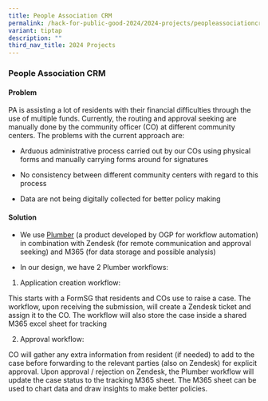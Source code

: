 ```yaml
---
title: People Association CRM
permalink: /hack-for-public-good-2024/2024-projects/peopleassociationcrm/
variant: tiptap
description: ""
third_nav_title: 2024 Projects
---
```

<h3>People Association CRM</h3>
<h4>Problem</h4>
<p>PA is assisting a lot of residents with their financial difficulties through
the use of multiple funds. Currently, the routing and approval seeking
are manually done by the community officer (CO) at different community
centers. The problems with the current approach are:</p>
<ul>
<li>
<p>Arduous administrative process carried out by our COs using physical forms
and manually carrying forms around for signatures</p>
</li>
<li>
<p>No consistency between different community centers with regard to this
process</p>
</li>
<li>
<p>Data are not being digitally collected for better policy making</p>
</li>
</ul>
<h4>Solution</h4>
<ul>
<li>
<p>We use <a href="https://plumber.gov.sg" rel="noopener noreferrer nofollow" target="_blank">Plumber</a> (a
product developed by OGP for workflow automation) in combination with Zendesk
(for remote communication and approval seeking) and M365 (for data storage
and possible analysis)</p>
</li>
<li>
<p>In our design, we have 2 Plumber workflows:</p>
</li>
</ul>
<ol data-tight="true" class="tight">
<li>
<p>Application creation workflow:</p>
</li>
</ol>
<p>This starts with a FormSG that residents and COs use to raise a case.
The workflow, upon receiving the submission, will create a Zendesk ticket
and assign it to the CO. The workflow will also store the case inside a
shared M365 excel sheet for tracking</p>
<ol start="2" data-tight="true" class="tight">
<li>
<p>Approval workflow:</p>
</li>
</ol>
<p>CO will gather any extra information from resident (if needed) to add
to the case before forwarding to the relevant parties (also on Zendesk)
for explicit approval. Upon approval / rejection on Zendesk, the Plumber
workflow will update the case status to the tracking M365 sheet. The M365
sheet can be used to chart data and draw insights to make better policies.</p>
<p></p>